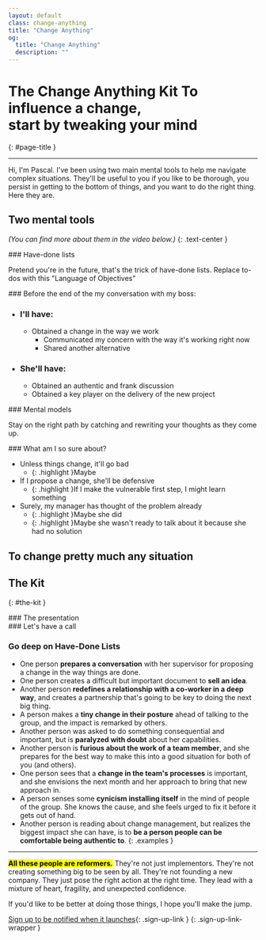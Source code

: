 ```yaml
---
layout: default
class: change-anything
title: "Change Anything"
og:
  title: "Change Anything"
  description: ""
---
```


# <span class="the-kit">The</span> Change Anything <span class="the-kit">Kit</span> <span class="tagline">To influence a change,<br> start by tweaking your mind</span>
{: #page-title }

---

Hi, I'm Pascal. I've been using two main mental tools to help me navigate complex situations. They'll be useful to you if you like to be thorough, you persist in getting to the bottom of things, and you want to do the right thing. Here they are.

## Two mental tools

_(You can find more about them in the video below.)_
{: .text-center }

<div class="clearfix" markdown="1">
<div class="left" markdown="1">
### Have-done lists

Pretend you're in the future, that's the trick of have-done lists. Replace to-dos with this "Language of Objectives"

<div class="taskpaper" markdown="1">
### Before the end of the my conversation with my boss:

* ### I'll have:
  * Obtained a change in the way we work
    * Communicated my concern with the way it's working right now
    * Shared another alternative
* ### She'll have:
  * Obtained an authentic and frank discussion
  * Obtained a key player on the delivery of the new project
</div>

</div>

<div class="right" markdown="1">
### Mental models

Stay on the right path by catching and rewriting your thoughts as they come up.

<div class="taskpaper" markdown="1">
### What am I so sure about?

* Unless things change, it'll go bad
  * {: .highlight }Maybe
* If I propose a change, she'll be defensive
  * {: .highlight }If I make the vulnerable first step, I might learn something
* Surely, my manager has thought of the problem already
  * {: .highlight }Maybe she did
  * {: .highlight }Maybe she wasn't ready to talk about it because she had no solution
</div>

</div>

</div>

## To change pretty much any situation

## The Kit
{: #the-kit }

<div class="clearfix" markdown="1">
  <div class="left" markdown="1">
    ### The presentation
  </div>
  <div class="right" markdown="1">
    ### Let's have a call
  </div>
</div>

### Go deep on Have-Done Lists


* One person **prepares a conversation** with her supervisor for proposing a change in the way things are done.
* One person creates a difficult but important document to **sell an idea**.
* Another person **redefines a relationship with a co-worker in a deep way**, and creates a partnership that's going to be key to doing the next big thing.
* A person makes a **tiny change in their posture** ahead of talking to the group, and the impact is remarked by others.
* Another person was asked to do something consequential and important, but is **paralyzed with doubt** about her capabilities.
* Another person is **furious about the work of a team member**, and she prepares for the best way to make this into a good situation for both of you (and others).
* One person sees that a **change in the team's processes** is important, and she envisions the next month and her approach to bring that new approach in.
* A person senses some **cynicism installing itself** in the mind of people of the group. She knows the cause, and she feels urged to fix it before it gets out of hand.
* Another person is reading about change management, but realizes the biggest impact she can have, is to **be a person people can be comfortable being authentic to**.
{: .examples }

---

**<mark markdown="1">All these people are reformers.</mark>** They're not just implementors. They're not creating something big to be seen by all. They're not founding a new company. They just pose the right action at the right time. They lead with a mixture of heart, fragility, and unexpected confidence.

If you'd like to be better at doing those things, I hope you'll make the jump.

[Sign up to be notified when it launches](#sign-up){: .sign-up-link }
{: .sign-up-link-wrapper }
